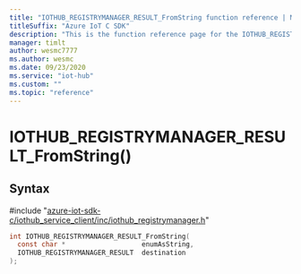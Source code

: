 ```yaml
---                             
title: "IOTHUB_REGISTRYMANAGER_RESULT_FromString function reference | Microsoft Docs" 
titleSuffix: "Azure IoT C SDK"            
description: "This is the function reference page for the IOTHUB_REGISTRYMANAGER_RESULT_FromString() function in the Azure IoT C SDK. This SDK is used with Azure IoT Hub and Azure IoT Hub Device Provisioning Service"            
manager: timlt                 
author: wesmc7777              
ms.author: wesmc               
ms.date: 09/23/2020                    
ms.service: "iot-hub"             
ms.custom: ""                
ms.topic: "reference"        
---                            
```


# IOTHUB_REGISTRYMANAGER_RESULT_FromString()

## Syntax

\#include "[azure-iot-sdk-c/iothub_service_client/inc/iothub_registrymanager.h](../iothub-registrymanager-h.md)"  
```C
int IOTHUB_REGISTRYMANAGER_RESULT_FromString(
  const char *                   enumAsString,
  IOTHUB_REGISTRYMANAGER_RESULT  destination
);
```

